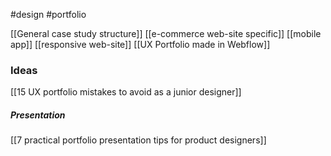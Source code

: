 #design #portfolio 

[[General case study structure]]
[[e-commerce web-site specific]]
[[mobile app]]
[[responsive web-site]]
[[UX Portfolio made in Webflow]]

### Ideas

[[15 UX portfolio mistakes to avoid as a junior designer]]

##### *Presentation*
[[7 practical portfolio presentation tips for product designers]]